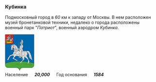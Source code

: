 <!--2021-11-18 00:22:08-->
### Кубинка
Подмосковный город в *60* км к западу от Москвы.
В нем расположен музей бронетанковой техники, недалеко о города расположены военный парк "*Патриот*",
военный аэродром *Кубинка*.

<img src="Kubinka.png" width="96px"><br>
Население &emsp; ***20,000*** &emsp;
Год&nbsp;основания &emsp; ***1584***